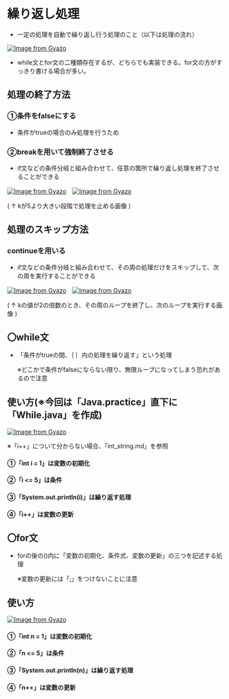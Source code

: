 # 繰り返し処理
- 一定の処理を自動で繰り返し行う処理のこと（以下は処理の流れ）

[![Image from Gyazo](https://i.gyazo.com/bcb170c8ad0819f74160e2c864f5d46c.png)](https://gyazo.com/bcb170c8ad0819f74160e2c864f5d46c)

- while文とfor文の二種類存在するが、どちらでも実装できる。for文の方がすっきり書ける場合が多い。

## 処理の終了方法
### ①条件をfalseにする
- 条件がtrueの場合のみ処理を行うため
### ②breakを用いて強制終了させる
- if文などの条件分岐と組み合わせて、任意の箇所で繰り返し処理を終了させることができる

[![Image from Gyazo](https://i.gyazo.com/58166f1c7bdf18e61271a3afae58ac54.png)](https://gyazo.com/58166f1c7bdf18e61271a3afae58ac54)　[![Image from Gyazo](https://i.gyazo.com/097d2fd0e6bc23571ffd6cddbf066f28.png)](https://gyazo.com/097d2fd0e6bc23571ffd6cddbf066f28)

( ↑ kが5より大きい段階で処理を止める画像 )

## 処理のスキップ方法
### continueを用いる
- if文などの条件分岐と組み合わせて、その周の処理だけをスキップして、次の周を実行することができる

[![Image from Gyazo](https://i.gyazo.com/81848de1d6f039decc483b33557862de.png)](https://gyazo.com/81848de1d6f039decc483b33557862de)　[![Image from Gyazo](https://i.gyazo.com/e3a963312f59b46981e58dd305ff6d91.png)](https://gyazo.com/e3a963312f59b46981e58dd305ff6d91)

( ↑ kの値が2の倍数のとき、その周のループを終了し、次のループを実行する画像 )

## 〇while文
- 「条件がtrueの間、｛ ｝内の処理を繰り返す」という処理
  
  ※どこかで条件がfalseにならない限り、無限ループになってしまう恐れがあるので注意
  
## 使い方(※今回は「Java.practice」直下に「While.java」を作成)
[![Image from Gyazo](https://i.gyazo.com/3626f8bfd752f649584a6b295cb7fadb.png)](https://gyazo.com/3626f8bfd752f649584a6b295cb7fadb)

※「i++」について分からない場合、「int_string.md」を参照

#### ①「int i = 1」は変数の初期化

#### ②「i <= 5」は条件

#### ③「System.out.println(i)」は繰り返す処理

#### ④「i++」は変数の更新

## 〇for文
- forの後の()内に「変数の初期化、条件式、変数の更新」の三つを記述する処理

  ※変数の更新には「;」をつけないことに注意

## 使い方
[![Image from Gyazo](https://i.gyazo.com/6a7e4e0a8fe225ae399fc437cdd887ef.png)](https://gyazo.com/6a7e4e0a8fe225ae399fc437cdd887ef)

#### ①「int n = 1」は変数の初期化

#### ②「n <= 5」は条件

#### ③「System.out.println(n)」は繰り返す処理

#### ④「n++」は変数の更新
